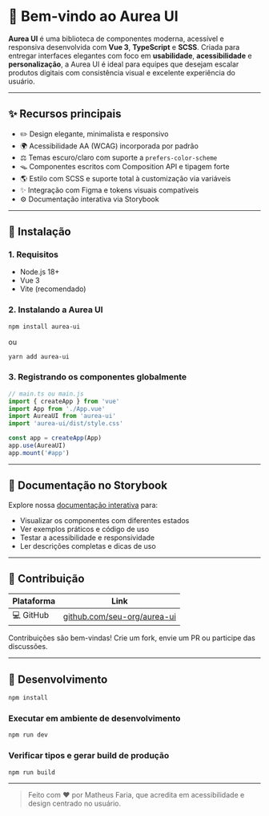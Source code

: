 # 🌟 Bem-vindo ao Aurea UI

**Aurea UI** é uma biblioteca de componentes moderna, acessível e responsiva desenvolvida com **Vue 3**, **TypeScript** e **SCSS**. Criada para entregar interfaces elegantes com foco em **usabilidade**, **acessibilidade** e **personalização**, a Aurea UI é ideal para equipes que desejam escalar produtos digitais com consistência visual e excelente experiência do usuário.

---

## ✨ Recursos principais

- ✏️ Design elegante, minimalista e responsivo
- 🌍 Acessibilidade AA (WCAG) incorporada por padrão
- ⚖️ Temas escuro/claro com suporte a `prefers-color-scheme`
- 🪤 Componentes escritos com Composition API e tipagem forte
- 🌎 Estilo com SCSS e suporte total à customização via variáveis
- ✨ Integração com Figma e tokens visuais compatíveis
- ⚙️ Documentação interativa via Storybook

---

## 🚀 Instalação

### 1. Requisitos

- Node.js 18+
- Vue 3
- Vite (recomendado)

### 2. Instalando a Aurea UI

```bash
npm install aurea-ui
```

ou

```bash
yarn add aurea-ui
```

### 3. Registrando os componentes globalmente

```ts
// main.ts ou main.js
import { createApp } from 'vue'
import App from './App.vue'
import AureaUI from 'aurea-ui'
import 'aurea-ui/dist/style.css'

const app = createApp(App)
app.use(AureaUI)
app.mount('#app')
```

---

## 📃 Documentação no Storybook

Explore nossa [documentação interativa](http://localhost:6006) para:

- Visualizar os componentes com diferentes estados
- Ver exemplos práticos e código de uso
- Testar a acessibilidade e responsividade
- Ler descrições completas e dicas de uso

---

## 🤝 Contribuição

| Plataforma | Link                                                               |
| ---------- | ------------------------------------------------------------------ |
| 💻 GitHub  | [github.com/seu-org/aurea-ui](https://github.com/seu-org/aurea-ui) |

Contribuições são bem-vindas! Crie um fork, envie um PR ou participe das discussões.

---

## 🧪 Desenvolvimento

```sh
npm install
```

### Executar em ambiente de desenvolvimento

```sh
npm run dev
```

### Verificar tipos e gerar build de produção

```sh
npm run build
```

---

> Feito com ❤️ por Matheus Faria, que acredita em acessibilidade e design centrado no usuário.
